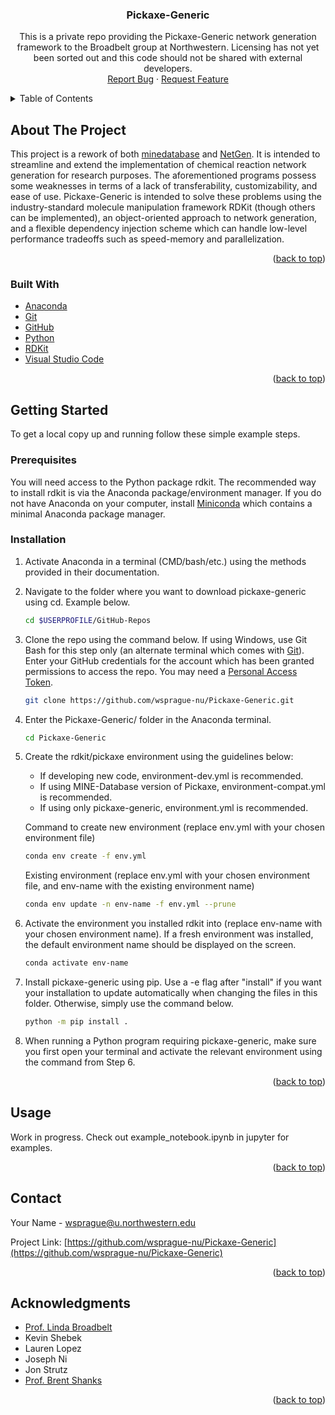 <div id="top"></div>
<!--
*** Thanks for checking out the Best-README-Template. If you have a suggestion
*** that would make this better, please fork the repo and create a pull request
*** or simply open an issue with the tag "enhancement".
*** Don't forget to give the project a star!
*** Thanks again! Now go create something AMAZING! :D
-->



<!-- PROJECT SHIELDS -->
<!--
*** I'm using markdown "reference style" links for readability.
*** Reference links are enclosed in brackets [ ] instead of parentheses ( ).
*** See the bottom of this document for the declaration of the reference variables
*** for contributors-url, forks-url, etc. This is an optional, concise syntax you may use.
*** https://www.markdownguide.org/basic-syntax/#reference-style-links
-->



<!-- PROJECT LOGO -->

<h3 align="center">Pickaxe-Generic</h3>

  <p align="center">
    This is a private repo providing the Pickaxe-Generic network generation framework to the Broadbelt group at Northwestern.  Licensing has not yet been sorted out and this code should not be shared with external developers.
    <br />
    <a href="https://github.com/wsprague-nu/Pickaxe-Generic/issues">Report Bug</a>
    ·
    <a href="https://github.com/wsprague-nu/Pickaxe-Generic/issues">Request Feature</a>
  </p>
</div>



<!-- TABLE OF CONTENTS -->
<details>
  <summary>Table of Contents</summary>
  <ol>
    <li>
      <a href="#about-the-project">About The Project</a>
      <ul>
        <li><a href="#built-with">Built With</a></li>
      </ul>
    </li>
    <li>
      <a href="#getting-started">Getting Started</a>
      <ul>
        <li><a href="#prerequisites">Prerequisites</a></li>
        <li><a href="#installation">Installation</a></li>
      </ul>
    </li>
    <li><a href="#usage">Usage</a></li>
    <li><a href="#license">License</a></li>
    <li><a href="#contact">Contact</a></li>
    <li><a href="#acknowledgments">Acknowledgments</a></li>
  </ol>
</details>



<!-- ABOUT THE PROJECT -->
## About The Project

This project is a rework of both [minedatabase](https://pypi.org/project/minedatabase/) and [NetGen](https://github.com/BroadbeltLab/NetGen).  It is intended to streamline and extend the implementation of chemical reaction network generation for research purposes.
The aforementioned programs possess some weaknesses in terms of a lack of transferability, customizability, and ease of use.  Pickaxe-Generic is intended to solve these problems using the industry-standard molecule manipulation framework RDKit (though others can be implemented), an object-oriented approach to network generation, and a flexible dependency injection scheme which can handle low-level performance tradeoffs such as speed-memory and parallelization.

<p align="right">(<a href="#top">back to top</a>)</p>



### Built With

* [Anaconda](https://www.anaconda.com/)
* [Git](https://git-scm.com/)
* [GitHub](https://github.com/)
* [Python](https://www.python.org/)
* [RDKit](https://rdkit.org/)
* [Visual Studio Code](https://code.visualstudio.com/)

<p align="right">(<a href="#top">back to top</a>)</p>



<!-- GETTING STARTED -->
## Getting Started

To get a local copy up and running follow these simple example steps.

### Prerequisites

You will need access to the Python package rdkit.  The recommended way to install rdkit is via the Anaconda package/environment manager.  If you do not have Anaconda on your computer, install [Miniconda](https://docs.conda.io/en/latest/miniconda.html) which contains a minimal Anaconda package manager.

### Installation

1. Activate Anaconda in a terminal (CMD/bash/etc.) using the methods provided in their documentation.
2. Navigate to the folder where you want to download pickaxe-generic using cd.  Example below.
   ```sh
   cd $USERPROFILE/GitHub-Repos
   ```
3. Clone the repo using the command below.  If using Windows, use Git Bash for this step only (an alternate terminal which comes with [Git](https://git-scm.com/)).  Enter your GitHub credentials for the account which has been granted permissions to access the repo.  You may need a [Personal Access Token](https://docs.github.com/en/authentication/keeping-your-account-and-data-secure/creating-a-personal-access-token#using-a-token-on-the-command-line).
   ```sh
   git clone https://github.com/wsprague-nu/Pickaxe-Generic.git
   ```
4. Enter the Pickaxe-Generic/ folder in the Anaconda terminal.
   ```sh
   cd Pickaxe-Generic
   ```
5. Create the rdkit/pickaxe environment using the guidelines below:

   * If developing new code, environment-dev.yml is recommended.
   * If using MINE-Database version of Pickaxe, environment-compat.yml is recommended.
   * If using only pickaxe-generic, environment.yml is recommended.

   Command to create new environment (replace env.yml with your chosen environment file)
   ```sh
   conda env create -f env.yml
   ```
   Existing environment (replace env.yml with your chosen environment file, and env-name with the existing environment name)
   ```sh
   conda env update -n env-name -f env.yml --prune
   ```
6. Activate the environment you installed rdkit into (replace env-name with your chosen environment name).  If a fresh environment was installed, the default environment name should be displayed on the screen.
   ```sh
   conda activate env-name
   ```
7. Install pickaxe-generic using pip.  Use a -e flag after "install" if you want your installation to update automatically when changing the files in this folder.  Otherwise, simply use the command below.
   ```sh
   python -m pip install .
   ```
8. When running a Python program requiring pickaxe-generic, make sure you first open your terminal and activate the relevant environment using the command from Step 6.

<p align="right">(<a href="#top">back to top</a>)</p>



<!-- USAGE EXAMPLES -->
## Usage

Work in progress.  Check out example_notebook.ipynb in jupyter for examples.
<!--
This is an example of how pickaxe-generic may be used to obtain the heat of formation of an arbitrary molecule (for which the Benson groups exist in primary_groups).

   ```python
   import ngthermo.properties as prop

   smiles = 'CC1CC(=O)CC(=O)O1'
   Hf = prop.Hf(smiles) / 1000 # Hf provided in cal/mol
   print(f'Enthalpy of {smiles}: {Hf} kcal/mol)
   ```
-->

<p align="right">(<a href="#top">back to top</a>)</p>



<!-- CONTACT -->
## Contact

Your Name - wsprague@u.northwestern.edu

Project Link: [https://github.com/wsprague-nu/Pickaxe-Generic](https://github.com/wsprague-nu/Pickaxe-Generic)

<p align="right">(<a href="#top">back to top</a>)</p>



<!-- ACKNOWLEDGMENTS -->
## Acknowledgments

* [Prof. Linda Broadbelt](broadbelt.northwestern.edu)
* Kevin Shebek
* Lauren Lopez
* Joseph Ni
* Jon Strutz
* [Prof. Brent Shanks](https://www.engineering.iastate.edu/people/profile/bshanks/)

<p align="right">(<a href="#top">back to top</a>)</p>



<!-- MARKDOWN LINKS & IMAGES -->
<!-- https://www.markdownguide.org/basic-syntax/#reference-style-links -->
[contributors-shield]: https://img.shields.io/github/contributors/wsprague-nu/Pickaxe-Generic.svg?style=for-the-badge
[contributors-url]: https://github.com/wsprague-nu/Pickaxe-Generic/graphs/contributors
[forks-shield]: https://img.shields.io/github/forks/wsprague-nu/Pickaxe-Generic.svg?style=for-the-badge
[forks-url]: https://github.com/wsprague-nu/Pickaxe-Generic/network/members
[stars-shield]: https://img.shields.io/github/stars/wsprague-nu/Pickaxe-Generic.svg?style=for-the-badge
[stars-url]: https://github.com/wsprague-nu/Pickaxe-Generic/stargazers
[issues-shield]: https://img.shields.io/github/issues/wsprague-nu/Pickaxe-Generic.svg?style=for-the-badge
[issues-url]: https://github.com/wsprague-nu/Pickaxe-Generic/issues
[license-shield]: https://img.shields.io/github/license/wsprague-nu/Pickaxe-Generic.svg?style=for-the-badge
[license-url]: https://github.com/wsprague-nu/Pickaxe-Generic/blob/master/LICENSE.txt
[linkedin-shield]: https://img.shields.io/badge/-LinkedIn-black.svg?style=for-the-badge&logo=linkedin&colorB=555
[product-screenshot]: images/screenshot.png